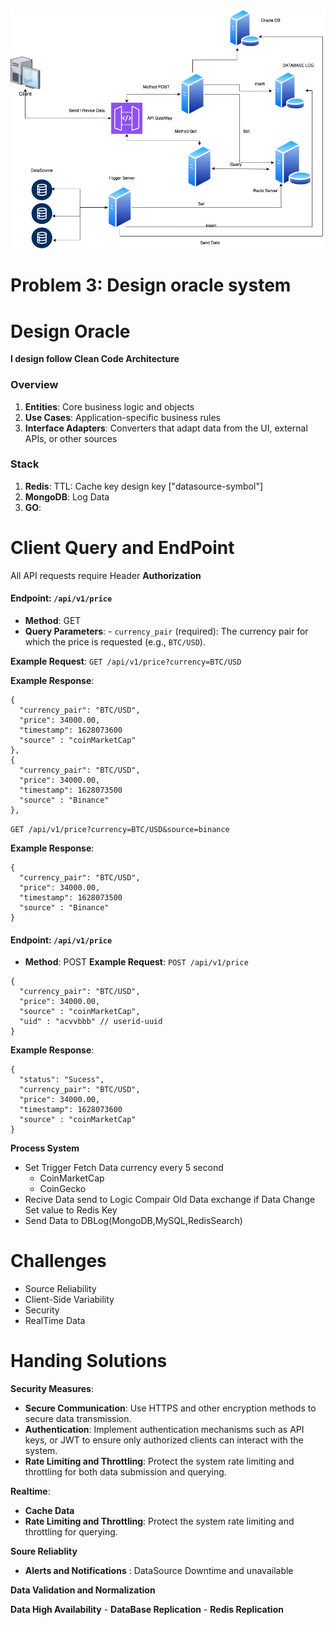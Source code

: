 ![](oracle.png "")

# Problem 3: Design oracle system

# Design Oracle
**I design follow  Clean Code Architecture**
###  Overview
1.  **Entities**: Core business logic and objects
2.  **Use Cases**: Application-specific business rules
3.  **Interface Adapters**: Converters that adapt data from the UI, external APIs, or other sources

###  Stack
1.  **Redis**: TTL: Cache key design key ["datasource-symbol"]
2.  **MongoDB**:  Log Data
3.  **GO**: 

# Client Query and EndPoint
All API requests require Header **Authorization**
#### Endpoint: `/api/v1/price`
 -   **Method**: GET
 -   **Query Parameters**:
    -   `currency_pair` (required): The currency pair for which the price is requested (e.g., `BTC/USD`).

**Example Request**:
`GET /api/v1/price?currency=BTC/USD` 

**Example Response**:
```
{
  "currency_pair": "BTC/USD",
  "price": 34000.00,
  "timestamp": 1628073600
  "source" : "coinMarketCap"
},
{
  "currency_pair": "BTC/USD",
  "price": 34000.00,
  "timestamp": 1628073500
  "source" : "Binance"
},
```
`GET /api/v1/price?currency=BTC/USD&source=binance` 

**Example Response**:
```
{
  "currency_pair": "BTC/USD",
  "price": 34000.00,
  "timestamp": 1628073500
  "source" : "Binance"
}
```
#### Endpoint: `/api/v1/price`
 -   **Method**: POST
**Example Request**:
`POST /api/v1/price` 
```
{
  "currency_pair": "BTC/USD",
  "price": 34000.00,
  "source" : "coinMarketCap",
  "uid" : "acvvbbb" // userid-uuid 
}
```
**Example Response**:
```
{
  "status": "Sucess",
  "currency_pair": "BTC/USD",
  "price": 34000.00,
  "timestamp": 1628073600
  "source" : "coinMarketCap"
}
```

**Process System**
 - Set Trigger Fetch Data currency every  5 second 
	 -  CoinMarketCap
	 -  CoinGecko
 -  Recive Data send to Logic Compair Old Data exchange if Data Change Set value to Redis Key
 - Send Data to DBLog(MongoDB,MySQL,RedisSearch)
 
 
 

# Challenges 
 - Source Reliability
 - Client-Side Variability
 - Security
 - RealTime Data

# Handing Solutions
**Security Measures**:

-   **Secure Communication**: Use HTTPS and other encryption methods to secure data transmission.
-   **Authentication**: Implement  authentication mechanisms such as API keys, or JWT to ensure only authorized clients can interact with the system.
-   **Rate Limiting and Throttling**: Protect the system rate limiting and throttling for both data submission and querying.

**Realtime**:

 -  **Cache Data**
 -  **Rate Limiting and Throttling**: Protect the system rate limiting and throttling for querying.

**Soure Reliablity**

 - **Alerts and Notifications** : DataSource Downtime and unavailable

 **Data Validation and Normalization**

 
 **Data High Availability**
    -  **DataBase Replication**
    -  **Redis Replication**

 



